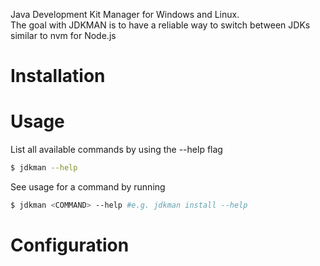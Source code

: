 Java Development Kit Manager for Windows and Linux.<br>
The goal with JDKMAN is to have a reliable way to switch between JDKs similar to nvm for Node.js

# Installation

# Usage
List all available commands by using the --help flag
```bash
$ jdkman --help
```

See usage for a command by running
```bash
$ jdkman <COMMAND> --help #e.g. jdkman install --help
```

# Configuration